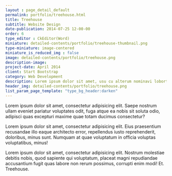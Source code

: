 ```yaml
---
layout : page_detail_default
permalink: portfolio/treehouse.html
title: Treehouse
subtitle: Website Design
date-publication: 2014-07-25 12-00-00
order: 6
type_editor : CkEditor(Word)
miniature: detailed-contents/portfolio/treehouse-thumbnail.png
type-miniature: image-centered
miniature_is_reduced_img : false
image: detailed-contents/portfolio/treehouse.png
description-image:
project-date: April 2014
client: Start Bootstrap
category: Web Development
description: Lorem ipsum dolor sit amet, usu cu alterum nominavi lobortis. At duo novum diceret. Tantas apeirian vix et, usu sanctus postulant inciderint ut, populo diceret necessitatibus in vim. Cu eum dicam feugiat noluisse.
header_img: detailed-contents/portfolio/treehouse.png
list_param_page_template: "type_bg_header:darken"
---
```


Lorem ipsum dolor sit amet, consectetur adipisicing elit. Saepe nostrum ullam eveniet pariatur voluptates odit, fuga atque ea nobis sit soluta odio, adipisci quas excepturi maxime quae totam ducimus consectetur?

Lorem ipsum dolor sit amet, consectetur adipisicing elit. Eius praesentium recusandae illo eaque architecto error, repellendus iusto reprehenderit, doloribus, minus sunt. Numquam at quae voluptatum in officia voluptas voluptatibus, minus!

Lorem ipsum dolor sit amet, consectetur adipisicing elit. Nostrum molestiae debitis nobis, quod sapiente qui voluptatum, placeat magni repudiandae accusantium fugit quas labore non rerum possimus, corrupti enim modi! Et.
Treehouse.